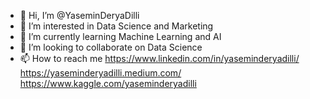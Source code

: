 - 👋 Hi, I’m @YaseminDeryaDilli
- 👀 I’m interested in Data Science and Marketing
- 🌱 I’m currently learning Machine Learning and AI 
- 💞️ I’m looking to collaborate on Data Science 
- 📫 How to reach me https://www.linkedin.com/in/yaseminderyadilli/ https://yaseminderyadilli.medium.com/ https://www.kaggle.com/yaseminderyadilli

<!---
YaseminDeryaDilli/YaseminDeryaDilli is a ✨ special ✨ repository because its `README.md` (this file) appears on your GitHub profile.
You can click the Preview link to take a look at your changes.
--->
